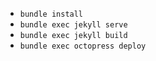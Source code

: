 - `bundle install`
- `bundle exec jekyll serve` 
- `bundle exec jekyll build`
- `bundle exec octopress deploy`
